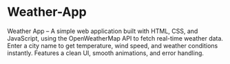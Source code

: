 # Weather-App
Weather App – A simple web application built with HTML, CSS, and JavaScript, using the OpenWeatherMap API to fetch real-time weather data. Enter a city name to get temperature, wind speed, and weather conditions instantly. Features a clean UI, smooth animations, and error handling.
